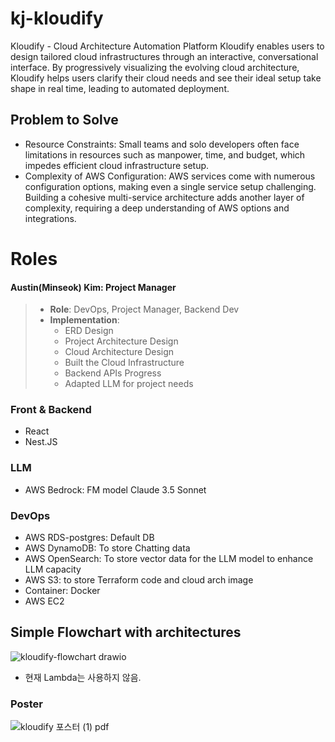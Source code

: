 # kj-kloudify
Kloudify - Cloud Architecture Automation Platform
Kloudify enables users to design tailored cloud infrastructures through an interactive, conversational interface. 
By progressively visualizing the evolving cloud architecture, Kloudify helps users clarify their cloud needs and see their ideal setup take shape in real time, leading to automated deployment.

## Problem to Solve
- Resource Constraints: Small teams and solo developers often face limitations in resources such as manpower, time, and budget, which impedes efficient cloud infrastructure setup.
- Complexity of AWS Configuration: AWS services come with numerous configuration options, making even a single service setup challenging. Building a cohesive multi-service architecture adds another layer of complexity, requiring a deep understanding of AWS options and integrations.


# Roles
#### Austin(Minseok) Kim: Project Manager
> - **Role**: DevOps, Project Manager, Backend Dev
> - **Implementation**:
>   - ERD Design
>   - Project Architecture Design
>   - Cloud Architecture Design
>   - Built the Cloud Infrastructure
>   - Backend APIs Progress
>   - Adapted LLM for project needs


### Front & Backend
- React
- Nest.JS

### LLM
- AWS Bedrock: FM model Claude 3.5 Sonnet
  
### DevOps
- AWS RDS-postgres: Default DB
- AWS DynamoDB: To store Chatting data
- AWS OpenSearch: To store vector data for the LLM model to enhance LLM capacity
- AWS S3: to store Terraform code and cloud arch image
- Container: Docker
- AWS EC2


## Simple Flowchart with architectures
![kloudify-flowchart drawio](https://github.com/user-attachments/assets/a58c484a-03f2-4aeb-999c-0f493d1c8e78)
- 현재 Lambda는 사용하지 않음.

### Poster

![kloudify 포스터 (1) pdf](https://github.com/user-attachments/assets/4b4c736d-aa2b-48ed-b10c-ce2596b749f7)



